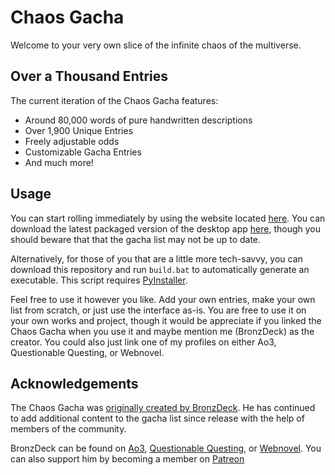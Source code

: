 # Chaos Gacha

Welcome to your very own slice of the infinite chaos of the multiverse.

## Over a Thousand Entries

The current iteration of the Chaos Gacha features:

- Around 80,000 words of pure handwritten descriptions
- Over 1,900 Unique Entries
- Freely adjustable odds
- Customizable Gacha Entries
- And much more!

## Usage

You can start rolling immediately by using the website located [here](https://www.chaosgacha.com/). You can download the latest packaged version of the desktop app [here](https://github.com/Bronzdeck/ChaosGacha/releases/latest), though you should beware that that the gacha list may not be up to date.

Alternatively, for those of you that are a little more tech-savvy, you can download this repository and run ```build.bat``` to automatically generate an executable. This script requires [PyInstaller](https://pyinstaller.org/en/stable/).

Feel free to use it however you like. Add your own entries, make your own list from scratch, or just use the interface as-is. You are free to use it on your own works and project, though it would be appreciate if you linked the Chaos Gacha when you use it and maybe mention me (BronzDeck) as the creator. You could also just link one of my profiles on either Ao3, Questionable Questing, or Webnovel.

## Acknowledgements

The Chaos Gacha was [originally created by BronzDeck](https://github.com/Bronzdeck/ChaosGacha). He has continued to add additional content to the gacha list since release with the help of members of the community.

BronzDeck can be found on [Ao3](https://archiveofourown.org/users/Bronz_Deck/pseuds/Bronz_Deck), [Questionable Questing](https://forum.questionablequesting.com/members/bronz.127219/), or [Webnovel](https://www.webnovel.com/profile/4311349979). You can also support him by becoming a member on [Patreon](https://patreon.com/BronzDeck)